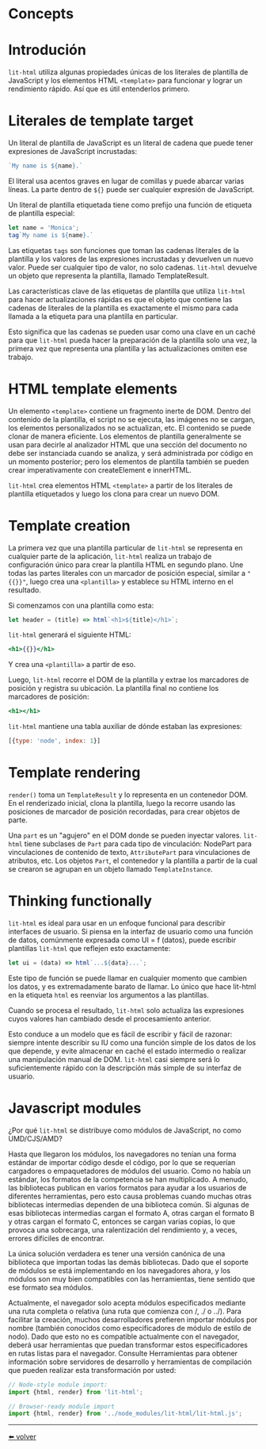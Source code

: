 # Concepts

# Introdución

`lit-html` utiliza algunas propiedades únicas de los literales de plantilla de JavaScript y los elementos HTML `<template>` para funcionar y lograr un rendimiento rápido. Así que es útil entenderlos primero.

# Literales de template target

Un literal de plantilla de JavaScript es un literal de cadena que puede tener expresiones de JavaScript incrustadas:

```jsx
`My name is ${name}.`
```

El literal usa acentos graves en lugar de comillas y puede abarcar varias líneas. La parte dentro de `${}` puede ser cualquier expresión de JavaScript.

Un literal de plantilla etiquetada tiene como prefijo una función de etiqueta de plantilla especial:

```jsx
let name = 'Monica';
tag`My name is ${name}.`
```

Las etiquetas `tags` son funciones que toman las cadenas literales de la plantilla y los valores de las expresiones incrustadas y devuelven un nuevo valor. Puede ser cualquier tipo de valor, no solo cadenas. `lit-html` devuelve un objeto que representa la plantilla, llamado TemplateResult.

Las características clave de las etiquetas de plantilla que utiliza `lit-html` para hacer actualizaciones rápidas es que el objeto que contiene las cadenas de literales de la plantilla es exactamente el mismo para cada llamada a la etiqueta para una plantilla en particular.

Esto significa que las cadenas se pueden usar como una clave en un caché para que `lit-html` pueda hacer la preparación de la plantilla solo una vez, la primera vez que representa una plantilla y las actualizaciones omiten ese trabajo.

# HTML template elements

Un elemento `<template>` contiene un fragmento inerte de DOM. Dentro del contenido de la plantilla, el script no se ejecuta, las imágenes no se cargan, los elementos personalizados no se actualizan, etc. El contenido se puede clonar de manera eficiente. Los elementos de plantilla generalmente se usan para decirle al analizador HTML que una sección del documento no debe ser instanciada cuando se analiza, y será administrada por código en un momento posterior; pero los elementos de plantilla también se pueden crear imperativamente con createElement e innerHTML.

`lit-html` crea elementos HTML `<template>` a partir de los literales de plantilla etiquetados y luego los clona para crear un nuevo DOM.

# Template creation

La primera vez que una plantilla particular de `lit-html` se representa en cualquier parte de la aplicación, `lit-html` realiza un trabajo de configuración único para crear la plantilla HTML en segundo plano. Une todas las partes literales con un marcador de posición especial, similar a `"{{}}"`, luego crea una `<plantilla>` y establece su HTML interno en el resultado.

Si comenzamos con una plantilla como esta:

```jsx
let header = (title) => html`<h1>${title}</h1>`;
```

`lit-html` generará el siguiente HTML:

```jsx
<h1>{{}}</h1>
```

Y crea una `<plantilla>` a partir de eso.

Luego, `lit-html` recorre el DOM de la plantilla y extrae los marcadores de posición y registra su ubicación. La plantilla final no contiene los marcadores de posición:

```jsx
<h1></h1>
```

`lit-html` mantiene una tabla auxiliar de dónde estaban las expresiones:

```jsx
[{type: 'node', index: 1}]
```

# Template rendering

`render()` toma un `TemplateResult` y lo representa en un contenedor DOM. En el renderizado inicial, clona la plantilla, luego la recorre usando las posiciones de marcador de posición recordadas, para crear objetos de parte.

Una `part` es un "agujero" en el DOM donde se pueden inyectar valores. `lit-html` tiene subclases de `Part` para cada tipo de vinculación: NodePart para vinculaciones de contenido de texto, `AttributePart` para vinculaciones de atributos, etc. Los objetos `Part`, el contenedor y la plantilla a partir de la cual se crearon se agrupan en un objeto llamado `TemplateInstance`.

# Thinking functionally

`lit-html` es ideal para usar en un enfoque funcional para describir interfaces de usuario. Si piensa en la interfaz de usuario como una función de datos, comúnmente expresada como UI = f (datos), puede escribir plantillas `lit-html` que reflejen esto exactamente:

```jsx
let ui = (data) => html`...${data}...`;
```

Este tipo de función se puede llamar en cualquier momento que cambien los datos, y es extremadamente barato de llamar. Lo único que hace lit-html en la etiqueta `html` es reenviar los argumentos a las plantillas.

Cuando se procesa el resultado, `lit-html` solo actualiza las expresiones cuyos valores han cambiado desde el procesamiento anterior.

Esto conduce a un modelo que es fácil de escribir y fácil de razonar: siempre intente describir su IU como una función simple de los datos de los que depende, y evite almacenar en caché el estado intermedio o realizar una manipulación manual de DOM. `lit-html` casi siempre será lo suficientemente rápido con la descripción más simple de su interfaz de usuario.

# Javascript modules

¿Por qué `lit-html` se distribuye como módulos de JavaScript, no como UMD/CJS/AMD?

Hasta que llegaron los módulos, los navegadores no tenían una forma estándar de importar código desde el código, por lo que se requerían cargadores o empaquetadores de módulos del usuario. Como no había un estándar, los formatos de la competencia se han multiplicado. A menudo, las bibliotecas publican en varios formatos para ayudar a los usuarios de diferentes herramientas, pero esto causa problemas cuando muchas otras bibliotecas intermedias dependen de una biblioteca común. Si algunas de esas bibliotecas intermedias cargan el formato A, otras cargan el formato B y otras cargan el formato C, entonces se cargan varias copias, lo que provoca una sobrecarga, una ralentización del rendimiento y, a veces, errores difíciles de encontrar.

La única solución verdadera es tener una versión canónica de una biblioteca que importan todas las demás bibliotecas. Dado que el soporte de módulos se está implementando en los navegadores ahora, y los módulos son muy bien compatibles con las herramientas, tiene sentido que ese formato sea módulos.

Actualmente, el navegador solo acepta módulos especificados mediante una ruta completa o relativa (una ruta que comienza con /, ./ o ../). Para facilitar la creación, muchos desarrolladores prefieren importar módulos por nombre (también conocidos como especificadores de módulo de estilo de nodo). Dado que esto no es compatible actualmente con el navegador, deberá usar herramientas que puedan transformar estos especificadores en rutas listas para el navegador. Consulte Herramientas para obtener información sobre servidores de desarrollo y herramientas de compilación que pueden realizar esta transformación por usted:

```jsx
// Node-style module import:
import {html, render} from 'lit-html';
```

```jsx
// Browser-ready module import
import {html, render} from '../node_modules/lit-html/lit-html.js';
```

---
[⬅️ volver](https://github.com/VictorHugoAguilar/javascript-interview-questions-explained/blob/main/theory-lit-element/readme.md)
